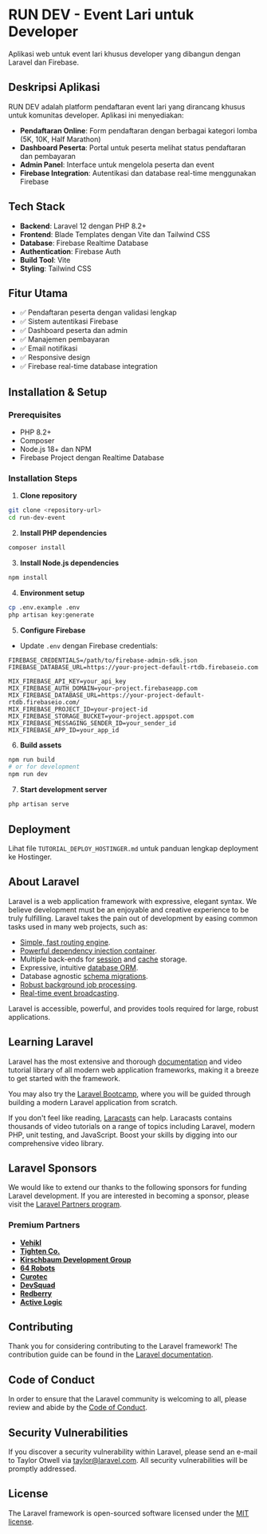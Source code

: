 # RUN DEV - Event Lari untuk Developer

Aplikasi web untuk event lari khusus developer yang dibangun dengan Laravel dan Firebase.

## Deskripsi Aplikasi

RUN DEV adalah platform pendaftaran event lari yang dirancang khusus untuk komunitas developer. Aplikasi ini menyediakan:

- **Pendaftaran Online**: Form pendaftaran dengan berbagai kategori lomba (5K, 10K, Half Marathon)
- **Dashboard Peserta**: Portal untuk peserta melihat status pendaftaran dan pembayaran
- **Admin Panel**: Interface untuk mengelola peserta dan event
- **Firebase Integration**: Autentikasi dan database real-time menggunakan Firebase

## Tech Stack

- **Backend**: Laravel 12 dengan PHP 8.2+
- **Frontend**: Blade Templates dengan Vite dan Tailwind CSS
- **Database**: Firebase Realtime Database
- **Authentication**: Firebase Auth
- **Build Tool**: Vite
- **Styling**: Tailwind CSS

## Fitur Utama

- ✅ Pendaftaran peserta dengan validasi lengkap
- ✅ Sistem autentikasi Firebase
- ✅ Dashboard peserta dan admin
- ✅ Manajemen pembayaran
- ✅ Email notifikasi
- ✅ Responsive design
- ✅ Firebase real-time database integration

## Installation & Setup

### Prerequisites
- PHP 8.2+
- Composer
- Node.js 18+ dan NPM
- Firebase Project dengan Realtime Database

### Installation Steps

1. **Clone repository**
```bash
git clone <repository-url>
cd run-dev-event
```

2. **Install PHP dependencies**
```bash
composer install
```

3. **Install Node.js dependencies**
```bash
npm install
```

4. **Environment setup**
```bash
cp .env.example .env
php artisan key:generate
```

5. **Configure Firebase**
- Update `.env` dengan Firebase credentials:
```env
FIREBASE_CREDENTIALS=/path/to/firebase-admin-sdk.json
FIREBASE_DATABASE_URL=https://your-project-default-rtdb.firebaseio.com

MIX_FIREBASE_API_KEY=your_api_key
MIX_FIREBASE_AUTH_DOMAIN=your-project.firebaseapp.com
MIX_FIREBASE_DATABASE_URL=https://your-project-default-rtdb.firebaseio.com/
MIX_FIREBASE_PROJECT_ID=your-project-id
MIX_FIREBASE_STORAGE_BUCKET=your-project.appspot.com
MIX_FIREBASE_MESSAGING_SENDER_ID=your_sender_id
MIX_FIREBASE_APP_ID=your_app_id
```

6. **Build assets**
```bash
npm run build
# or for development
npm run dev
```

7. **Start development server**
```bash
php artisan serve
```

## Deployment

Lihat file `TUTORIAL_DEPLOY_HOSTINGER.md` untuk panduan lengkap deployment ke Hostinger.

## About Laravel

Laravel is a web application framework with expressive, elegant syntax. We believe development must be an enjoyable and creative experience to be truly fulfilling. Laravel takes the pain out of development by easing common tasks used in many web projects, such as:

- [Simple, fast routing engine](https://laravel.com/docs/routing).
- [Powerful dependency injection container](https://laravel.com/docs/container).
- Multiple back-ends for [session](https://laravel.com/docs/session) and [cache](https://laravel.com/docs/cache) storage.
- Expressive, intuitive [database ORM](https://laravel.com/docs/eloquent).
- Database agnostic [schema migrations](https://laravel.com/docs/migrations).
- [Robust background job processing](https://laravel.com/docs/queues).
- [Real-time event broadcasting](https://laravel.com/docs/broadcasting).

Laravel is accessible, powerful, and provides tools required for large, robust applications.

## Learning Laravel

Laravel has the most extensive and thorough [documentation](https://laravel.com/docs) and video tutorial library of all modern web application frameworks, making it a breeze to get started with the framework.

You may also try the [Laravel Bootcamp](https://bootcamp.laravel.com), where you will be guided through building a modern Laravel application from scratch.

If you don't feel like reading, [Laracasts](https://laracasts.com) can help. Laracasts contains thousands of video tutorials on a range of topics including Laravel, modern PHP, unit testing, and JavaScript. Boost your skills by digging into our comprehensive video library.

## Laravel Sponsors

We would like to extend our thanks to the following sponsors for funding Laravel development. If you are interested in becoming a sponsor, please visit the [Laravel Partners program](https://partners.laravel.com).

### Premium Partners

- **[Vehikl](https://vehikl.com)**
- **[Tighten Co.](https://tighten.co)**
- **[Kirschbaum Development Group](https://kirschbaumdevelopment.com)**
- **[64 Robots](https://64robots.com)**
- **[Curotec](https://www.curotec.com/services/technologies/laravel)**
- **[DevSquad](https://devsquad.com/hire-laravel-developers)**
- **[Redberry](https://redberry.international/laravel-development)**
- **[Active Logic](https://activelogic.com)**

## Contributing

Thank you for considering contributing to the Laravel framework! The contribution guide can be found in the [Laravel documentation](https://laravel.com/docs/contributions).

## Code of Conduct

In order to ensure that the Laravel community is welcoming to all, please review and abide by the [Code of Conduct](https://laravel.com/docs/contributions#code-of-conduct).

## Security Vulnerabilities

If you discover a security vulnerability within Laravel, please send an e-mail to Taylor Otwell via [taylor@laravel.com](mailto:taylor@laravel.com). All security vulnerabilities will be promptly addressed.

## License

The Laravel framework is open-sourced software licensed under the [MIT license](https://opensource.org/licenses/MIT).
